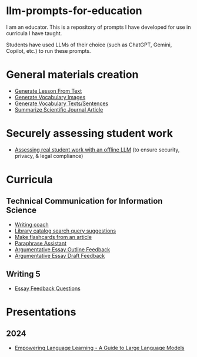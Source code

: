 # llm-prompts-for-education

I am an educator. This is a repository of prompts I have developed for use in curricula I have taught.

Students have used LLMs of their choice (such as ChatGPT, Gemini, Copilot, etc.) to run these prompts.

# General materials creation

- [Generate Lesson From Text](/prompts/Generate_Lesson_From_Text.md)
- [Generate Vocabulary Images](/prompts/Generate_Vocabulary_Images.md)
- [Generate Vocabulary Texts/Sentences](/prompts/Generate_Vocabulary_Sentences.md)
- [Summarize Scientific Journal Article](/prompts/NotebookLM_Summarize_Article.md)

# Securely assessing student work
- [Assessing real student work with an offline LLM](/prompts/Assess_Real_Student_Work_With_Offline_LLM.md) (to ensure security, privacy, & legal compliance)

# Curricula

## Technical Communication for Information Science

- [Writing coach](/prompts/INFSCI_2205_Writing_Coach.md)
- [Library catalog search query suggestions](/prompts/INFSCI_2205_Search_Query_Suggestions.md)
- [Make flashcards from an article](/prompts/INFSCI_2205_Make_Flashcards_From_Article.md)
- [Paraphrase Assistant](/prompts/INFSCI_2205_Paraphrase_Assistant.md)
- [Argumentative Essay Outline Feedback](/prompts/INFSCI_2205_Argumentative_Essay_Outline_Feedback.md)
- [Argumentative Essay Draft Feedback](/prompts/INFSCI_2205_Argumentative_Essay_Feedback.md)

## Writing 5

- [Essay Feedback Questions](</prompts/Writing_5_Essay_Feedback_Questions.md>)

# Presentations

## 2024

- [Empowering Language Learning - A Guide to Large Language Models](/presentations/2024/Empowering_Language_Learning_-_A_Guide_to_Large_Language_Models.pptx)
